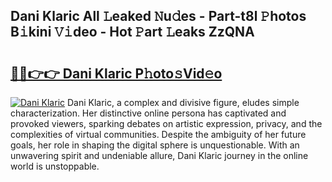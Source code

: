 ## Dani Klaric All 𝙻eaked 𝙽u𝚍es - Part-t8l 𝙿hotos B𝚒kini 𝚅𝚒deo - Hot 𝙿art 𝙻eaks ZzQNA

# <h2><a href="http://ld02cjo.urlbe.top/?page=Dani+Klaric">🔗🔗👉👉 Dani Klaric P𝚑oto𝚜Vid𝚎o</a></h2>

[![Dani Klaric](https://i.imgur.com/eBuTRDB.gif)](http://ld02cjo.urlbe.top/?page=Dani+Klaric)
Dani Klaric, a complex and divisive figure, eludes simple characterization. Her distinctive online persona has captivated and provoked viewers, sparking debates on artistic expression, privacy, and the complexities of virtual communities. Despite the ambiguity of her future goals, her role in shaping the digital sphere is unquestionable. With an unwavering spirit and undeniable allure, Dani Klaric journey in the online world is unstoppable.
